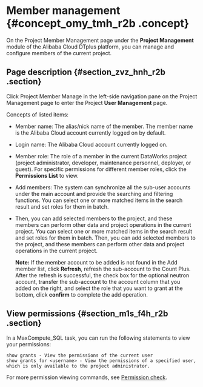 # Member management {#concept_omy_tmh_r2b .concept}

On the Project Member Management page under the **Project Management** module of the Alibaba Cloud DTplus platform, you can manage and configure members of the current project.

## Page description {#section_zvz_hnh_r2b .section}

Click Project Member Manage in the left-side navigation pane on the Project Management page to enter the Project **User Management** page.

Concepts of listed items:

-   Member name: The alias/nick name of the member. The member name is the Alibaba Cloud account currently logged on by default.
-   Login name: The Alibaba Cloud account currently logged on.
-   Member role: The role of a member in the current DataWorks project \(project administrator, developer, maintenance personnel, deployer, or guest\). For specific permissions for different member roles, click the **Permissions List** to view.
-   Add members: The system can synchronize all the sub-user accounts under the main account and provide the searching and filtering functions. You can select one or more matched items in the search result and set roles for them in batch. 
-   Then, you can add selected members to the project, and these members can perform other data and project operations in the current project. You can select one or more matched items in the search result and set roles for them in batch. Then, you can add selected members to the project, and these members can perform other data and project operations in the current project.

    **Note:** If the member account to be added is not found in the Add member list, click **Refresh**, refresh the sub-account to the Count Plus. After the refresh is successful, the check box for the optional neutron account, transfer the sub-account to the account column that you added on the right, and select the role that you want to grant at the bottom, click **confirm** to complete the add operation.


## View permissions {#section_m1s_f4h_r2b .section}

In a MaxCompute\_SQL task, you can run the following statements to view your permissions:

```
show grants - View the permissions of the current user
show grants for <username> - View the permissions of a specified user, which is only available to the project administrator.
```

For more permission viewing commands, see [Permission check](https://www.alibabacloud.com/help/doc-detail/27936.htm).

